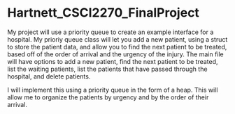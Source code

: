 # Hartnett_CSCI2270_FinalProject
My project will use a priority queue to create an example interface for a hospital. My prioriy queue class will let you add a new patient, using a struct to store the patient data, and allow you to find the next patient to be treated, based off of the order of arrival and the urgency of the injury. The main file will have options to add a new patient, find the next patient to be treated, list the waiting patients, list the patients that have passed through the hospital, and delete patients. 

I will implement this using a priority queue in the form of a heap. This will allow me to organize the patients by urgency and by the order of their arrival. 
